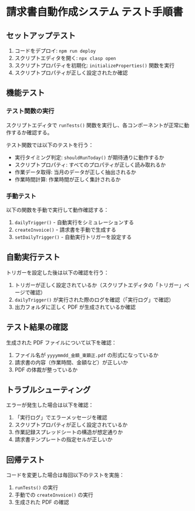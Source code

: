 # 請求書自動作成システム テスト手順書

## セットアップテスト

1. コードをデプロイ: `npm run deploy`
2. スクリプトエディタを開く: `npx clasp open`
3. スクリプトプロパティを初期化: `initializeProperties()` 関数を実行
4. スクリプトプロパティが正しく設定されたか確認

## 機能テスト

### テスト関数の実行

スクリプトエディタで `runTests()` 関数を実行し、各コンポーネントが正常に動作するか確認する。

テスト関数では以下のテストを行う：

- 実行タイミング判定: `shouldRunToday()` が期待通りに動作するか
- スクリプトプロパティ: すべてのプロパティが正しく読み取れるか
- 作業データ取得: 当月のデータが正しく抽出されるか
- 作業時間計算: 作業時間が正しく集計されるか

### 手動テスト

以下の関数を手動で実行して動作確認する：

1. `dailyTrigger()` - 自動実行をシミュレーションする
2. `createInvoice()` - 請求書を手動で生成する
3. `setDailyTrigger()` - 自動実行トリガーを設定する

## 自動実行テスト

トリガーを設定した後は以下の確認を行う：

1. トリガーが正しく設定されているか（スクリプトエディタの「トリガー」ページで確認）
2. `dailyTrigger()` が実行された際のログを確認（「実行ログ」で確認）
3. 出力フォルダに正しく PDF が生成されているか確認

## テスト結果の確認

生成された PDF ファイルについて以下を確認：

1. ファイル名が `yyyymmdd_金額_東顕正.pdf` の形式になっているか
2. 請求書の内容（作業時間、金額など）が正しいか
3. PDF の体裁が整っているか

## トラブルシューティング

エラーが発生した場合は以下を確認：

1. 「実行ログ」でエラーメッセージを確認
2. スクリプトプロパティが正しく設定されているか
3. 作業記録スプレッドシートの構造が想定通りか
4. 請求書テンプレートの指定セルが正しいか

## 回帰テスト

コードを変更した場合は毎回以下のテストを実施：

1. `runTests()` の実行
2. 手動での `createInvoice()` の実行
3. 生成された PDF の確認
